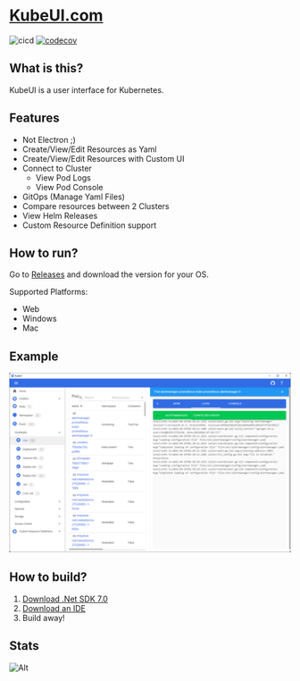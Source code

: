 # [KubeUI.com](https://KubeUI.com)

![cicd](https://github.com/IvanJosipovic/KubeUI/workflows/CICD/badge.svg)
[![codecov](https://codecov.io/gh/IvanJosipovic/KubeUI/branch/alpha/graph/badge.svg?token=E05HWW1QYR)](https://codecov.io/gh/IvanJosipovic/KubeUI)

## What is this?

KubeUI is a user interface for Kubernetes.

## Features

- Not Electron ;)
- Create/View/Edit Resources as Yaml
- Create/View/Edit Resources with Custom UI
- Connect to Cluster
  - View Pod Logs
  - View Pod Console
- GitOps (Manage Yaml Files)
- Compare resources between 2 Clusters
- View Helm Releases
- Custom Resource Definition support

## How to run?

Go to [Releases](https://github.com/IvanJosipovic/KubeUI/releases) and download the version for your OS.

Supported Platforms:

- Web
- Windows
- Mac

## Example

![screenshot](docs/Screenshot.png)

## How to build?

1. [Download .Net SDK 7.0](https://dotnet.microsoft.com/en-us/download/dotnet/7.0)
2. [Download an IDE](https://dotnet.microsoft.com/platform/tools)
3. Build away!

## Stats

![Alt](https://repobeats.axiom.co/api/embed/db926eb668f71f8de3314f03022de6bb35797d5d.svg "Repobeats analytics image")
